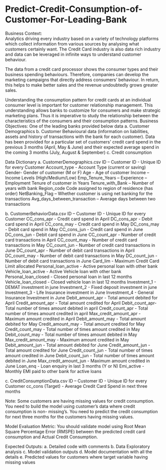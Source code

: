 # Predict-Credit-Consumption-of-Customer-For-Leading-Bank

Business Context:  
Analytics driving every industry based on a variety of technology platforms which collect information 
from various sources by analysing what customers certainly want. The Credit Card industry is also 
data rich industry and data can be leveraged in infinite ways to understand customer behaviour. 
 
The data from a credit card processor shows the consumer types and their business spending 
behaviours. Therefore, companies can develop the marketing campaigns that directly address 
consumers’ behaviour. In return, this helps to make better sales and the revenue undoubtedly grows 
greater sales. 
 
Understanding the consumption pattern for credit cards at an individual consumer level is important 
for customer relationship management. This understanding allows banks to customize for 
consumers and make strategic marketing plans. Thus it is imperative to study the relationship 
between the characteristics of the consumers and their consumption patterns. 
Business Objectives: 
One of the leading banks provided below data 
a. Customer Demographics 
b. Customer Behavioural data (information on liabilities, assets and history of transactions with 
the bank for each customer). Data has been provided for a particular set of customers' credit 
card spend in the previous 3 months (April, May & June) and their expected average spend 
in the coming 3 months (July, August & September) 
c. Credit consumption 
 
Data Dictionary 
a. CustomerDemographics.csv 
ID – Customer ID - Unique ID for every Customer 
Account_type - Account Type (current or saving) 
Gender- Gender of customer (M or F) 
Age - Age of customer 
Income – Income Levels (High/Medium/Low) 
Emp_Tenure_Years – Experience – Employment Tenure of customer in Years 
Tenure_with_Bank – Number of years with bank 
Region_code Code assigned to region of residence (has order) 
NetBanking_Flag – Whether customer is using net banking for the transactions 
Avg_days_between_transaction – Average days between two transactions 
 
b. CustomerBehaviorData.csv 
ID – Customer ID - Unique ID for every Customer 
CC_cons_apr - Credit card spend in April 
DC_cons_apr - Debit card spend in April 
CC_cons_may - Credit card spend in May 
DC_cons_may - Debit card spend in May 
CC_cons_jun - Credit card spend in June 
DC_cons_jun - Debit card spend in June 
CC_count_apr - Number of credit card transactions in April 
CC_count_may - Number of credit card transactions in May 
CC_count_jun - Number of credit card transactions in June 
DC_count_apr - Number of debit card transactions in April 
DC_count_may - Number of debit card transactions in May
DC_count_jun - Number of debit card transactions in June 
Card_lim - Maximum Credit Card Limit allocated 
Personal_loan_active - Active personal loan with other bank 
Vehicle_loan_active - Active Vehicle loan with other bank 
Personal_loan_closed - Closed personal loan in last 12 months 
Vehicle_loan_closed - Closed vehicle loan in last 12 months 
Investment_1 - DEMAT investment in june 
Investment_2 - Fixed deposit investment in june 
Investment_3 - Life Insurance investment in June 
Investment_4 - General Insurance Investment in June 
Debit_amount_apr - Total amount debited for April 
Credit_amount_apr - Total amount credited for April 
Debit_count_apr-  Total number of times amount debited in april 
Credit_count_apr - Total number of times amount credited in april 
Max_credit_amount_apr - Maximum amount credited in April 
Debit_amount_may - Total amount debited for May 
Credit_amount_may - Total amount credited for May 
Credit_count_may - Total number of times amount credited in May 
Debit_count_may - Total number of times amount debited in May 
Max_credit_amount_may - Maximum amount credited in May 
Debit_amount_jun - Total amount debited for June 
Credit_amount_jun - Total amount credited for June 
Credit_count_jun - Total number of times amount credited in June 
Debit_count_jun - Total number of times amount debited in June 
Max_credit_amount_jun - Maximum amount credited in June 
Loan_enq - Loan enquiry in last 3 months (Y or N) 
Emi_active - Monthly EMI paid to other bank for active loans

c. CreditConsumptionData.csv 
ID – Customer ID - Unique ID for every Customer 
cc_cons (Target) - Average Credit Card Spend in next three months  
 
Note: Some customers are having missing values for credit consumption. You need to build 
the model using customer’s data where credit consumption is non- missing’s. You need to 
predict the credit consumption for next three months for the customers having missing 
values. 
 
Model Evaluation Metric: 
You should validate model using Root Mean Square Percentage Error (RMSPE) between the 
predicted credit card consumption and Actual Credit Consumption. 
 
Expected Outputs: 
a. Detailed code with comments 
b. Data Exploratory analysis 
c. Model validation outputs 
d. Model documentation with all the details 
e. Predicted values for customers where target variable having missing values 
